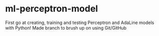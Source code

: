 # ml-perceptron-model
First go at creating, training and testing Perceptron and AdaLine models with Python!
Made branch to brush up on using Git/GitHub
